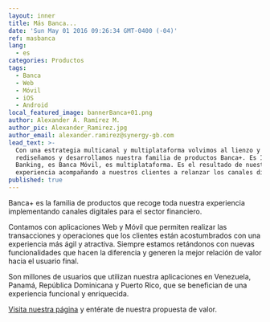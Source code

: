 ```yaml
---
layout: inner
title: Más Banca...
date: 'Sun May 01 2016 09:26:34 GMT-0400 (-04)'
ref: masbanca
lang:
  - es
categories: Productos
tags:
  - Banca
  - Web
  - Móvil
  - iOS
  - Android
local_featured_image: bannerBanca+01.png
author: Alexander A. Ramírez M.
author_pic: Alexander_Ramirez.jpg
author_email: alexander.ramirez@synergy-gb.com
lead_text: >-
  Con una estrategia multicanal y multiplataforma volvimos al lienzo y
  rediseñamos y desarrollamos nuestra familia de productos Banca+. Es Internet
  Banking, es Banca Móvil, es multiplataforma. Es el resultado de nuestra
  experiencia acompañando a nuestros clientes a relanzar los canales digitales.
published: true
---
```


Banca+ es la familia de productos que recoge toda nuestra experiencia implementando canales digitales para el sector financiero.

Contamos con aplicaciones Web y Móvil que permiten realizar las transacciones y operaciones que los clientes están acostumbrados con una experiencia más ágil y atractiva. Siempre estamos retándonos con nuevas funcionalidades que hacen la diferencia y generen la mejor relación de valor hacia el usuario final.

Son millones de usuarios que utilizan nuestra aplicaciones en Venezuela, Panamá, República Dominicana y Puerto Rico, que se benefician de una experiencia funcional y enriquecida. 

[Visita nuestra página](http://synergy-gb.com) y entérate de nuestra propuesta de valor.
